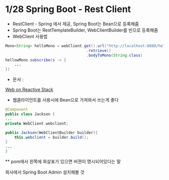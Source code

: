 # 1/28 Spring Boot - Rest Client

- RestClient - Spring 에서 제공, Spring Boot는 Bean으로 등록해줌
- Spring Boot는 RestTemplateBuilder, WebClientBuilder를 빈으로 등록해줌
- WebClient 사용법

```java
Mono<String> helloMono = webClient.get().url("http://localhost:8888/hello)
									.retrieve()
									.bodyToMono(String.class)
hellowMono.subscribe(s -> {
	...
})
```

- 문서 :

[Web on Reactive Stack](https://docs.spring.io/spring/docs/current/spring-framework-reference/web-reactive.html#webflux-client)

- 웹클라이언트를 사용시에 Bean으로 가져와서 쓰는게 좋다

```java
@Component
public class Jackson {
...
private WebClient webclient;

public Jackson(WebClientBuilder builder){
	this.webclient = builder.build();
}
...
}
```

** pom에서 왼쪽에 화살표가 있으면 버젼이 명시되어있다는 말

회사에서 Spring Boot Admin 설치해볼 것